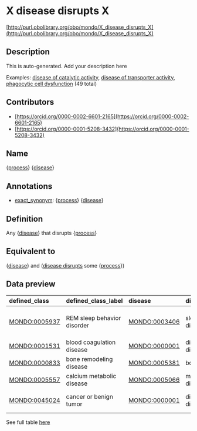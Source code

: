 # X disease disrupts X 

[http://purl.obolibrary.org/obo/mondo/X_disease_disrupts_X](http://purl.obolibrary.org/obo/mondo/X_disease_disrupts_X)
## Description 

This is auto-generated. Add your description here

Examples: [disease of catalytic activity](http://purl.obolibrary.org/obo/MONDO_0044976), [disease of transporter activity](http://purl.obolibrary.org/obo/MONDO_0044975), [phagocytic cell dysfunction](http://purl.obolibrary.org/obo/MONDO_0024627) (49 total)
## Contributors 
* [https://orcid.org/0000-0002-6601-2165](https://orcid.org/0000-0002-6601-2165) 
* [https://orcid.org/0000-0001-5208-3432](https://orcid.org/0000-0001-5208-3432) 
## Name 

{[process](http://www.w3.org/2002/07/owl#Thing)} {[disease](http://purl.obolibrary.org/obo/MONDO_0000001)}

## Annotations 

* [exact_synonym](http://www.geneontology.org/formats/oboInOwl#hasExactSynonym): {[process](http://www.w3.org/2002/07/owl#Thing)} {[disease](http://purl.obolibrary.org/obo/MONDO_0000001)}

## Definition 

Any {[disease](http://purl.obolibrary.org/obo/MONDO_0000001)} that disrupts {[process](http://www.w3.org/2002/07/owl#Thing)}

## Equivalent to 

{[disease](http://purl.obolibrary.org/obo/MONDO_0000001)} and ([disease disrupts](http://purl.obolibrary.org/obo/RO_0004024) some {[process](http://www.w3.org/2002/07/owl#Thing)})

## Data preview 
| defined_class                                | defined_class_label         | disease                                      | disease_label       | process                                   | process_label                         |
|:---------------------------------------------|:----------------------------|:---------------------------------------------|:--------------------|:------------------------------------------|:--------------------------------------|
| [MONDO:0005937](http://purl.obolibrary.org/obo/MONDO_0005937) | REM sleep behavior disorder | [MONDO:0003406](http://purl.obolibrary.org/obo/MONDO_0003406) | sleep-wake disorder | [GO:0042747](http://purl.obolibrary.org/obo/GO_0042747) | circadian sleep/wake cycle, REM sleep |
| [MONDO:0001531](http://purl.obolibrary.org/obo/MONDO_0001531) | blood coagulation disease   | [MONDO:0000001](http://purl.obolibrary.org/obo/MONDO_0000001) | disease or disorder | [GO:0007596](http://purl.obolibrary.org/obo/GO_0007596) | blood coagulation                     |
| [MONDO:0000833](http://purl.obolibrary.org/obo/MONDO_0000833) | bone remodeling disease     | [MONDO:0005381](http://purl.obolibrary.org/obo/MONDO_0005381) | bone disease        | [GO:0046849](http://purl.obolibrary.org/obo/GO_0046849) | bone remodeling                       |
| [MONDO:0005557](http://purl.obolibrary.org/obo/MONDO_0005557) | calcium metabolic disease   | [MONDO:0005066](http://purl.obolibrary.org/obo/MONDO_0005066) | metabolic disease   | [GO:0055074](http://purl.obolibrary.org/obo/GO_0055074) | calcium ion homeostasis               |
| [MONDO:0045024](http://purl.obolibrary.org/obo/MONDO_0045024) | cancer or benign tumor      | [MONDO:0000001](http://purl.obolibrary.org/obo/MONDO_0000001) | disease or disorder | [GO:0008283](http://purl.obolibrary.org/obo/GO_0008283) | cell population proliferation         |

See full table [here](https://github.com/monarch-initiative/mondo/blob/master/src/patterns/data/matches/specific_disease_by_disrupted_process.tsv) 
